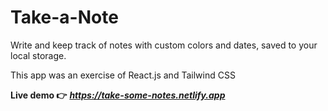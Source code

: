 # Take-a-Note

Write and keep track of notes with custom colors and dates, saved to your local storage.

This app was an exercise of React.js and Tailwind CSS

**Live demo 👉** ***https://take-some-notes.netlify.app***
